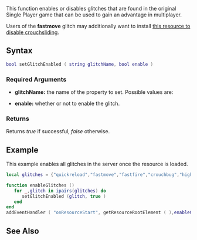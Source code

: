 This function enables or disables glitches that are found in the original Single Player game that can be used to gain an advantage in multiplayer.

Users of the **fastmove** glitch may additionally want to install [this resource to disable crouchsliding](https://community.mtasa.com/index.php?p=resources&s=details&id=13368).

Syntax
------

``` lua
bool setGlitchEnabled ( string glitchName, bool enable )
```

### Required Arguments

-   **glitchName:** the name of the property to set. Possible values are:

-   **enable:** whether or not to enable the glitch.

### Returns

Returns *true* if successful, *false* otherwise.

Example
-------

This example enables all glitches in the server once the resource is loaded.

``` lua
local glitches = {"quickreload","fastmove","fastfire","crouchbug","highcloserangedamage","hitanim","fastsprint","baddrivebyhitbox","quickstand"}

function enableGlitches ()
   for _,glitch in ipairs(glitches) do
      setGlitchEnabled (glitch, true )
   end 
end
addEventHandler ( "onResourceStart", getResourceRootElement ( ),enableGlitches)
```

See Also
--------
